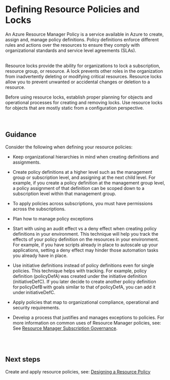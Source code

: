 # Defining Resource Policies and Locks
An Azure Resource Manager Policy is a service available in Azure to create, assign and, manage policy definitions. Policy 
definitions enforce different rules and actions over the resources to ensure they comply with organizational standards 
and service level agreements (SLAs). 
<br />
<br />

Resource locks provide the ability for organizations to lock a subscription, resource group, or resource. A lock prevents 
other roles in the organization from inadvertently deleting or modifying critical resources. Resource locks allow you to 
prevent unwanted or accidental changes or deletion to a resource.  

Before using resource locks, establish proper planning for objects and operational processes for creating and removing 
locks. Use resource locks for objects that  are mostly static from a configuration perspective.  
<br />
<br />

## Guidance
Consider the following when defining your resource policies:   
- Keep organizational hierarchies in mind when creating definitions and assignments.  

- Create policy definitions at a higher level such as the management group or subscription level, and assigning at the next child level. For example, if you create a policy definition at the management group level, a policy assignment of that definition can be scoped down to a subscription level within that management group.  
- To apply policies across subscriptions, you must have permissions across the subscriptions. 
- Plan how to manage policy exceptions 
- Start with using an audit effect vs a deny effect when creating policy definitions in your environment. This technique will help you track the effects of your policy definition on the resources in your environment. For example, if you have scripts already in place to autoscale up your applications, setting a deny effect may hinder those automation tasks you already have in place.   
- Use initiative definitions instead of policy definitions even for single policies. This technique helps with tracking. For example, policy definition (policyDefA) was created under the initiative definition (initiativeDefC). If you later decide to create another policy definition for policyDefB with goals similar to that of policyDefA, you can add it under initiativeDefC.  
- Apply policies that map to organizational compliance, operational and security requirements. 
- Develop a process that justifies and manages exceptions to policies. For more information on common uses of Resource Manager policies, see:  See [Resource Manager Subscription Governance](https://docs.microsoft.com/en-us/azure/azure-resource-manager/resource-manager-subscription-governance). 
<br />
<br />

## Next steps 
Create and apply resource policies, see: [Designing a Resource Policy](5.1-Designing-a-Resource-Policy.md) 
